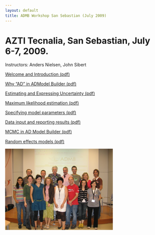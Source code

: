 ```yaml
---
layout: default
title: ADMB Workshop San Sebastian (July 2009)
---
```


AZTI Tecnalia, San Sebastian, July 6-7, 2009.
=============================================

Instructors: Anders Nielsen, John Sibert

[Welcome and Introduction (pdf)](course-intro.pdf)

[Why “AD” in ADModel Builder (pdf)](autodif-intro.pdf)

[Estimating and Expressing Uncertainty (pdf)](uncertainty.pdf)

[Maximum likelihood estimation (pdf)](MaximumLikelihood.pdf)

[Specifying model parameters (pdf)](Parameters.pdf)

[Data input and reporting results (pdf)](DataInOut.pdf)

[MCMC in AD Model Builder (pdf)](MCMCinADMB.pdf)

[Random eﬀects models (pdf)](RandomEffects.pdf)

<img src="group-photo.jpg" width="350px"/>

